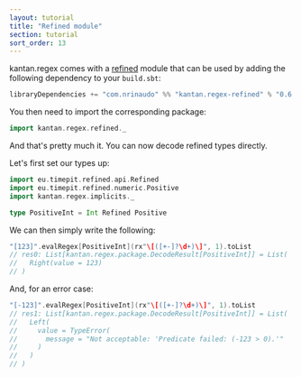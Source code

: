 ```yaml
---
layout: tutorial
title: "Refined module"
section: tutorial
sort_order: 13
---
```

kantan.regex comes with a [refined](https://github.com/fthomas/refined) module that can be used
by adding the following dependency to your `build.sbt`:

```scala
libraryDependencies += "com.nrinaudo" %% "kantan.regex-refined" % "0.6.0"
```

You then need to import the corresponding package:

```scala
import kantan.regex.refined._
```

And that's pretty much it. You can now decode refined types directly.

Let's first set our types up:

```scala
import eu.timepit.refined.api.Refined
import eu.timepit.refined.numeric.Positive
import kantan.regex.implicits._

type PositiveInt = Int Refined Positive
```

We can then simply write the following:

```scala
"[123]".evalRegex[PositiveInt](rx"\[([+-]?\d+)\]", 1).toList
// res0: List[kantan.regex.package.DecodeResult[PositiveInt]] = List(
//   Right(value = 123)
// )
```

And, for an error case:

```scala
"[-123]".evalRegex[PositiveInt](rx"\[([+-]?\d+)\]", 1).toList
// res1: List[kantan.regex.package.DecodeResult[PositiveInt]] = List(
//   Left(
//     value = TypeError(
//       message = "Not acceptable: 'Predicate failed: (-123 > 0).'"
//     )
//   )
// )
```
